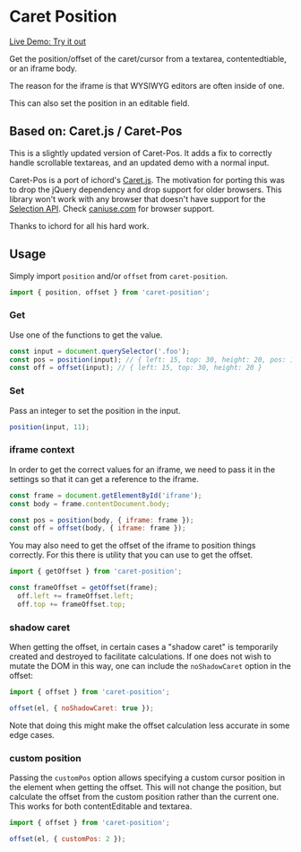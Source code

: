 <!-- [![Build Status](https://travis-ci.org/deshiknaves/caret-pos.svg?branch=master)](https://travis-ci.org/deshiknaves/caret-pos) -->


# Caret Position

[Live Demo: Try it out](https://mentalgear.github.io/caret-pos/demo/demo.html)

Get the position/offset of the caret/cursor from a textarea, contentedtiable, or an iframe body.

The reason for the iframe is that WYSIWYG editors are often inside of one.

This can also set the position in an editable field.

## Based on: Caret.js / Caret-Pos

This is a slightly updated version of Caret-Pos. It adds a fix to correctly handle scrollable textareas, and an updated demo with a normal input.

Caret-Pos is a port of ichord's [Caret.js](https://github.com/ichord/Caret.js). The motivation for porting this was to drop the jQuery dependency and drop support for older browsers. This library won't work with any browser that doesn't have support for the [Selection API](https://developer.mozilla.org/en-US/docs/Web/API/Selection). Check [caniuse.com](https://caniuse.com/#search=selection) for browser support.

Thanks to ichord for all his hard work.


## Usage
Simply import `position` and/or `offset` from `caret-position`.

```javascript
import { position, offset } from 'caret-position';
```

### Get
Use one of the functions to get the value.

```javascript
const input = document.querySelector('.foo');
const pos = position(input); // { left: 15, top: 30, height: 20, pos: 15 }
const off = offset(input); // { left: 15, top: 30, height: 20 }
```

### Set
Pass an integer to set the position in the input.

```javascript
position(input, 11);
```

### iframe context
In order to get the correct values for an iframe, we need to pass it in the settings so that it can get a reference to the iframe.

```javascript
const frame = document.getElementById('iframe');
const body = frame.contentDocument.body;

const pos = position(body, { iframe: frame });
const off = offset(body, { iframe: frame });
```

You may also need to get the offset of the iframe to position things correctly. For this there is utility that you can use to get the offset.

```javascript
import { getOffset } from 'caret-position';

const frameOffset = getOffset(frame);
  off.left += frameOffset.left;
  off.top += frameOffset.top;
```

### shadow caret
When getting the offset, in certain cases a "shadow caret" is temporarily created and destroyed to facilitate calculations.
If one does not wish to mutate the DOM in this way, one can include the `noShadowCaret` option in the offset:

```javascript
import { offset } from 'caret-position';

offset(el, { noShadowCaret: true });
```

Note that doing this might make the offset calculation less accurate in some edge cases.

### custom position
Passing the `customPos` option allows specifying a custom cursor position in the element when getting the offset.
This will not change the position, but calculate the offset from the custom position rather than the current one.
This works for both contentEditable and textarea.

```javascript
import { offset } from 'caret-position';

offset(el, { customPos: 2 });
```
